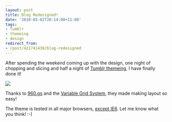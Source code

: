 ```yaml
---
layout: post
title: Blog Redesigned!
date: '2010-03-02T20:14:00+11:00'
tags:
- Tumblr
- themeing
- design
redirect_from:
- /post/421741438/blog-redesigned
---
```

After spending the weekend coming up with the design, one night of chopping and slicing and half a night of [Tumblr themeing](http://www.tumblr.com/docs/en/custom_themes), I have finally done it!

![](/img/posts/old/tumblr_kyndm6HlXR1qalr27.png)

Thanks to [960.gs](http://960.gs/) and the [Variable Grid System](http://www.spry-soft.com/grids/), they made making layout so easy!

The theme is tested in all major browsers, [except IE6](http://whichbrowserforme.org/). Let me know what you think! :-)

